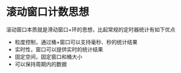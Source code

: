 # 滚动窗口计数思想

滚动窗口本质就是滑动窗口+环的思想，比起常规的定时器统计有如下优点
- 粒度控制，通过桶+窗口可以支持毫秒、秒的统计结果
- 实时性，窗口可以提供实时的统计结果
- 固定空间，固定窗口和桶大小
- 可以保持周期内的数据